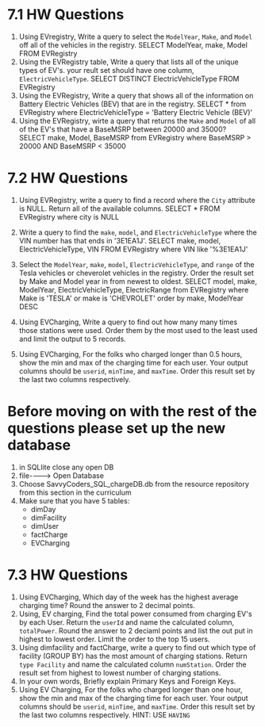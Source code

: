 # 7.1 HW Questions 


1. Using EVregistry, Write a query to select the `ModelYear`, `Make`, and `Model` off all of the vehicles in the registry.
SELECT ModelYear, make, Model
FROM EVRegistry
2. Using the EVRegistry table, Write a query that lists all of the unique types of EV's. your reult set should have one column, `ElectricVehicleType`. 
SELECT DISTINCT ElectricVehicleType
FROM EVRegistry
3. Using the EVRegistry, Write a query that shows all of the information on Battery Electric Vehicles (BEV) that are in the registry. 
SELECT *
from EVRegistry
where ElectricVehicleType = 'Battery Electric Vehicle (BEV)'
4. Using the EVRegistry, wirte a query that returns the `Make` and `Model` of all of the EV's that have a BaseMSRP between 20000 and 35000?  
SELECT make, Model, BaseMSRP
from EVRegistry
where BaseMSRP > 20000 AND BaseMSRP < 35000

# 7.2 HW Questions 

1. Using EVRegistry, write a query to find a record  where the `City` attribute is NULL. Return all of the available columns. 
SELECT *
FROM EVRegistry
where city is NULL
2. Write a query to find the `make`, `model`, and `ElectricVehicleType` where the VIN number has  that ends in '3E1EA1J'.
SELECT make, model, ElectricVehicleType, VIN
FROM EVRegistry
where VIN like '%3E1EA1J'
3. Select the `ModelYear`, `make`, `model`, `ElectricVehicleType`, and `range` of the Tesla vehicles or cheverolet vehicles in the registry. Order the result set by Make and Model year in from newest to oldest. 
SELECT model, make, ModelYear, ElectricVehicleType, ElectricRange
from EVRegistry
where Make is 'TESLA' or make is 'CHEVROLET'
order by make, ModelYear DESC
4. Using EVCharging, Write a query to find out how many many times those stations were used. Order them by the most used to the least used and limit the output to 5 records. 

5.  Using EVCharging, For the folks who charged longer than 0.5 hours, show the min and max of the charging time for each user. Your output columns should be `userid`, `minTime`, and `maxTime`. Order this result set by the last two columns respectively. 



# Before moving on with the rest of the questions please set up the new database
1. in SQLlite close any open DB
2. file----> Open Database
3. Choose SavvyCoders_SQL_chargeDB.db from the resource repository from this section in the curriculum
4. Make sure that you have 5 tables: 
    - dimDay 
    - dimFacility
    - dimUser
    - factCharge
    - EVCharging


# 7.3 HW Questions

1. Using EVCharging, Which day of the week has the highest average charging time? Round the answer to 2 decimal points.
2. Using, EV charging, Find the total power consumed from charging EV's by each User. Return the `userId` and name the calculated column, `totalPower`. Round the answer to 2 deciaml points and list the out put in highest to lowest order. Limit the order to the top 15 users. 
3. Using dimfacility and factCharge, write a query to find out which type of facility (GROUP BY) has the most amount of charging stations. Return `type Facility` and name the calculated column `numStation`. Order the result set from highest to lowest number of charging stations.  
4. In your own words, Briefly explain Primary Keys and Foreign Keys. 
5. Using EV Charging, For the folks who charged longer than one hour, show the min and max of the charging time for each user. Your output columns should be `userid`, `minTime`, and `maxTime`. Order this result set by the last two columns respectively. HINT: USE `HAVING`